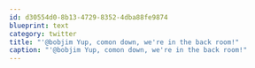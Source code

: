 ```yaml
---
id: d30554d0-8b13-4729-8352-4dba88fe9874
blueprint: text
category: twitter
title: "'@bobjim Yup, comon down, we're in the back room!"
caption: "'@bobjim Yup, comon down, we're in the back room!"
---
```

